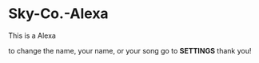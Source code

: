 # Sky-Co.-Alexa
This is a Alexa

to change the name, your name, or your song go to __SETTINGS__ thank you!
